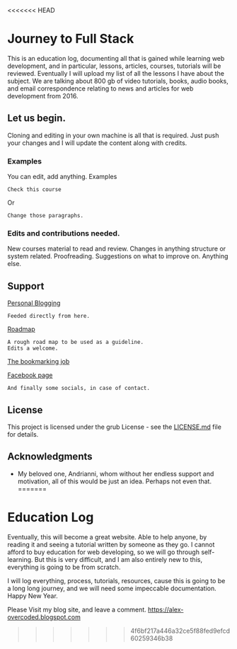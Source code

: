 <<<<<<< HEAD
# Journey to Full Stack

This is an education log, documenting all that is gained while learning web development, and in particular, lessons, articles, courses, tutorials will be reviewed. Eventually I will upload my list of all the lessons I have about the subject. We are talking about 800 gb of video tutorials, books, audio books, and email correspondence relating to news and articles for web development from 2016.

## Let us begin. 

Cloning and editing in your own machine is all that is required. Just push your changes and I will update the content along with credits. 

### Examples

You can edit, add anything.
Examples

```
Check this course

```
Or
```
Change those paragraphs. 

```

### Edits and contributions needed. 

New courses material to read and review. 
Changes in anything structure or system related. 
Proofreading. 
Suggestions on what to improve on. 
Anything else.

## Support

[Personal Blogging](https://alex-overcoded.blogspot.com/)

```
Feeded directly from here. 
```

[Roadmap](https://www.mindmeister.com/mm/signup/basic?return_to=https%3A%2F%2Fwww.mindmeister.com%2F1389953559)

```
A rough road map to be used as a guideline. 
Edits a welcome. 
```

[The bookmarking job](https://start.me/p/OmpY66/over-coded)

[Facebook page](https://m.facebook.com/Over-Coded-102847987886241/?modal=admin_todo_tour)

```
And finally some socials, in case of contact. 
```

## License

This project is licensed under the grub License - see the [LICENSE.md](LICENSE.md) file for details. 

## Acknowledgments

* My beloved one, Andrianni, whom without her endless support and motivation, all of this would be just an idea. Perhaps not even that.
=======
# Education Log
Eventually, this will become a great website. Able to help anyone, 
by reading it and seeing a tutorial written by someone as they go.
I cannot afford to buy education for web developing, so we will go 
through self-learning. But this is very difficult, and I am also
entirely new to this, everything is going to be from scratch.

I will log everything, process, tutorials, resources, cause this is
going to be a long long journey, and we will need some impeccable 
documentation.
Happy New Year.

Please Visit my blog site, and leave a comment.
https://alex-overcoded.blogspot.com
>>>>>>> 4f6bf217a446a32ce5f88fed9efcd60259346b38
